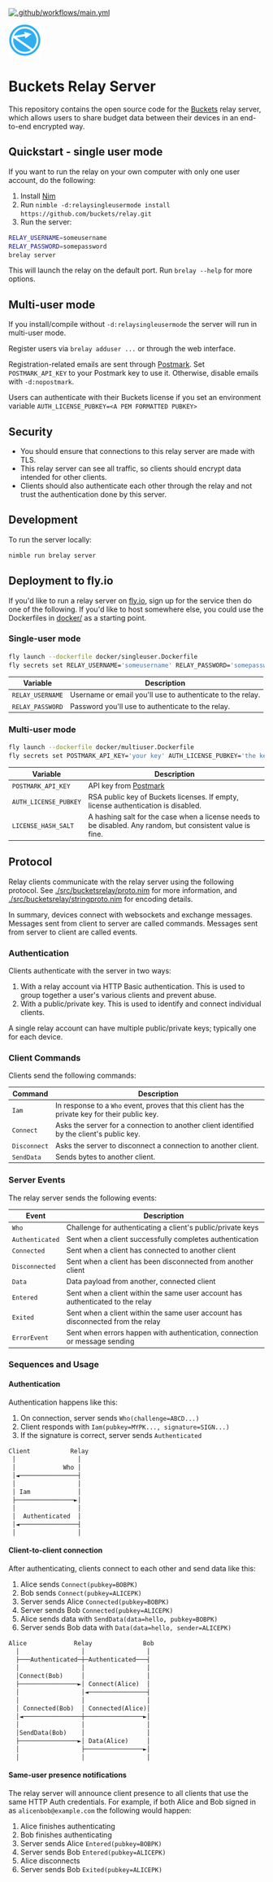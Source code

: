 [![.github/workflows/main.yml](https://github.com/buckets/relay/actions/workflows/main.yml/badge.svg)](https://github.com/buckets/relay/actions/workflows/main.yml)

![Buckets Relay Server Logo](./src/static/favicon.png)

# Buckets Relay Server

This repository contains the open source code for the [Buckets](https://www.budgetwithbuckets.com) relay server, which allows users to share budget data between their devices in an end-to-end encrypted way.

## Quickstart - single user mode

If you want to run the relay on your own computer with only one user account, do the following:

1. Install [Nim](https://nim-lang.org/)
2. Run `nimble -d:relaysingleusermode install https://github.com/buckets/relay.git`
3. Run the server:

```sh
RELAY_USERNAME=someusername
RELAY_PASSWORD=somepassword
brelay server
```

This will launch the relay on the default port. Run `brelay --help` for more options.

## Multi-user mode

If you install/compile without `-d:relaysingleusermode` the server will run in multi-user mode.

Register users via `brelay adduser ...` or through the web interface.

Registration-related emails are sent through [Postmark](https://postmarkapp.com/). Set `POSTMARK_API_KEY` to your Postmark key to use it. Otherwise, disable emails with `-d:nopostmark`.

Users can authenticate with their Buckets license if you set an environment variable `AUTH_LICENSE_PUBKEY=<A PEM FORMATTED PUBKEY>`

## Security

- You should ensure that connections to this relay server are made with TLS.
- This relay server can see all traffic, so clients should encrypt data intended for other clients.
- Clients should also authenticate each other through the relay and not trust the authentication done by this server.

## Development

To run the server locally:

```sh
nimble run brelay server
```

## Deployment to fly.io

If you'd like to run a relay server on [fly.io](https://fly.io/), sign up for the service then do one of the following. If you'd like to host somewhere else, you could use the Dockerfiles in [docker/](./docker/) as a starting point.

### Single-user mode

```sh
fly launch --dockerfile docker/singleuser.Dockerfile
fly secrets set RELAY_USERNAME='someusername' RELAY_PASSWORD='somepassword'
```

| Variable | Description |
|---|---|
| `RELAY_USERNAME` | Username or email you'll use to authenticate to the relay. |
| `RELAY_PASSWORD` | Password you'll use to authenticate to the relay. |

### Multi-user mode

```sh
fly launch --dockerfile docker/multiuser.Dockerfile
fly secrets set POSTMARK_API_KEY='your key' AUTH_LICENSE_PUBKEY='the key' LICENSE_HASH_SALT='choose something here'
```

| Variable | Description |
|---|---|
| `POSTMARK_API_KEY` | API key from [Postmark](https://postmarkapp.com/) |
| `AUTH_LICENSE_PUBKEY` | RSA public key of Buckets licenses. If empty, license authentication is disabled. |
| `LICENSE_HASH_SALT` | A hashing salt for the case when a license needs to be disabled. Any random, but consistent value is fine. |

## Protocol

Relay clients communicate with the relay server using the following protocol. See [./src/bucketsrelay/proto.nim](./src/bucketsrelay/proto.nim) for more information, and [./src/bucketsrelay/stringproto.nim](./src/bucketsrelay/stringproto.nim) for encoding details.

In summary, devices connect with websockets and exchange messages. Messages sent from client to server are called commands. Messages sent from server to client are called events.

### Authentication

Clients authenticate with the server in two ways:

1. With a relay account via HTTP Basic authentication. This is used to group together a user's various clients and prevent abuse.
2. With a public/private key. This is used to identify and connect individual clients.

A single relay account can have multiple public/private keys; typically one for each device.

### Client Commands

Clients send the following commands:

| Command      | Description |
|--------------|-------------|
| `Iam`        | In response to a `Who` event, proves that this client has the private key for their public key. |
| `Connect`    | Asks the server for a connection to another client identified by the client's public key. |
| `Disconnect` | Asks the server to disconnect a connection to another client. |
| `SendData`   | Sends bytes to another client. |

### Server Events

The relay server sends the following events:

| Event           | Description |
|-----------------|-------------|
| `Who`           | Challenge for authenticating a client's public/private keys |
| `Authenticated` | Sent when a client successfully completes authentication |
| `Connected`     | Sent when a client has connected to another client |
| `Disconnected`  | Sent when a client has been disconnected from another client |
| `Data`          | Data payload from another, connected client |
| `Entered`       | Sent when a client within the same user account has authenticated to the relay |
| `Exited`        | Sent when a client within the same user account has disconnected from the relay |
| `ErrorEvent`    | Sent when errors happen with authentication, connection or message sending |

### Sequences and Usage

#### Authentication

Authentication happens like this:

1. On connection, server sends `Who(challenge=ABCD...)`
2. Client responds with `Iam(pubkey=MYPK..., signature=SIGN...)`
3. If the signature is correct, server sends `Authenticated`

```
Client           Relay
 │                 │
 │             Who │
 │◄────────────────┤
 │                 │
 │ Iam             │
 ├────────────────►│
 │                 │
 │  Authenticated  │
 │◄────────────────┤
 │                 │
```

#### Client-to-client connection

After authenticating, clients connect to each other and send data like this:

1. Alice sends `Connect(pubkey=BOBPK)`
2. Bob sends `Connect(pubkey=ALICEPK)`
3. Server sends Alice `Connected(pubkey=BOBPK)`
4. Server sends Bob `Connected(pubkey=ALICEPK)`
5. Alice sends data with `SendData(data=hello, pubkey=BOBPK)`
6. Server sends Bob data with `Data(data=hello, sender=ALICEPK)`

```
Alice             Relay              Bob
  │                 │                 │
  ├───Authenticated─┼─Authenticated───┤
  │                 │                 │
  │Connect(Bob)     │                 │
  ├────────────────►│ Connect(Alice)  │
  │                 │◄────────────────┤
  │                 │                 │
  │ Connected(Bob)  │ Connected(Alice)│
  │◄────────────────┼────────────────►│
  │                 │                 │
  │SendData(Bob)    │                 │
  ├────────────────►│ Data(Alice)     │
  │                 ├────────────────►│
  │                 │                 │
```

#### Same-user presence notifications

The relay server will announce client presence to all clients that use the same HTTP Auth credentials. For example, if both Alice and Bob signed in as `alicenbob@example.com` the following would happen:

1. Alice finishes authenticating
2. Bob finishes authenticating
3. Server sends Alice `Entered(pubkey=BOBPK)`
4. Server sends Bob `Entered(pubkey=ALICEPK)`
5. Alice disconnects
6. Server sends Bob `Exited(pubkey=ALICEPK)`


